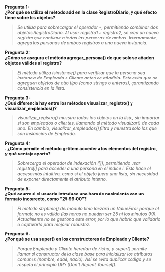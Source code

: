 **Pregunta 1:** <br>
**¿Por qué se utiliza el método __add__ en la clase RegistroDiario, y qué efecto tiene sobre los objetos?**

> *Se utiliza para sobrecargar el operador +, permitiendo combinar dos objetos RegistroDiario. Al usar registro1 + registro2, se crea un nuevo registro que contiene a todas las personas de ambos. Internamente, agrega las personas de ambos registros a una nueva instancia.*<br>

**Pregunta 2:** <br>
**¿Cómo se asegura el método agregar_persona() de que solo se añaden objetos válidos al registro?**

> *El método utiliza isinstance() para verificar que la persona sea instancia de Empleado o Cliente antes de añadirla. Esto evita que se agreguen objetos de otro tipo (como strings o enteros), garantizando consistencia en la lista.*<br>

**Pregunta 3:** <br>
**¿Qué diferencia hay entre los métodos visualizar_registro() y visualizar_empleados()?**

> *visualizar_registro() muestra todos los objetos en la lista, sin importar si son empleados o clientes, llamando al método visualizar() de cada uno. En cambio, visualizar_empleados() filtra y muestra solo los que son instancias de Empleado.*<br>

**Pregunta 4:** <br>
**. ¿Cómo permite el método __getitem__ acceder a los elementos del registro, y qué ventaja aporta?**

> *Sobrecarga el operador de indexación ([]), permitiendo usar registro[i] para acceder a una persona en el índice i. Esto hace el acceso más intuitivo, como si el objeto fuera una lista, sin necesidad de exponer directamente el atributo interno.*<br>

**Pregunta 5:** <br>
**¿Qué ocurre si el usuario introduce una hora de nacimiento con un formato incorrecto, como "25:99:00"?**

> *El método strptime() del módulo time lanzará un ValueError porque el formato no es válido (las horas no pueden ser 25 ni los minutos 99). Actualmente no se gestiona este error, por lo que habría que validarlo o capturarlo para mejorar robustez.*<br>

**Pregunta 6:** <br>
**¿Por qué se usa super() en los constructores de Empleado y Cliente?**

> *Porque Empleado y Cliente heredan de Ficha, y super() permite llamar al constructor de la clase base para inicializar los atributos comunes (nombre, edad, nacio). Así se evita duplicar código y se respeta el principio DRY (Don't Repeat Yourself).*<br>